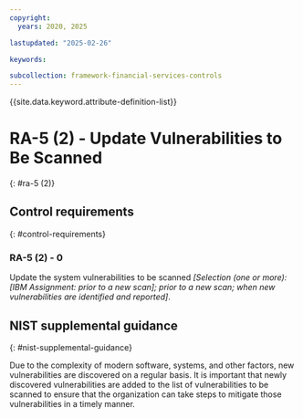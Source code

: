 ```yaml
---
copyright:
  years: 2020, 2025

lastupdated: "2025-02-26"

keywords:

subcollection: framework-financial-services-controls
---
```


{{site.data.keyword.attribute-definition-list}}

# RA-5 (2) -  Update Vulnerabilities to Be Scanned
{: #ra-5 (2)}

## Control requirements
{: #control-requirements}



### RA-5 (2) - 0


Update the system vulnerabilities to be scanned _[Selection (one or more): _[IBM Assignment: prior to a new scan]_; prior to a new scan; when new vulnerabilities are identified and reported]_.












## NIST supplemental guidance
{: #nist-supplemental-guidance}

Due to the complexity of modern software, systems, and other factors, new vulnerabilities are discovered on a regular basis. It is important that newly discovered vulnerabilities are added to the list of vulnerabilities to be scanned to ensure that the organization can take steps to mitigate those vulnerabilities in a timely manner.
